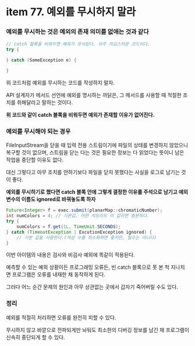 # item 77. 예외를 무시하지 말라

### 예외를 무시하는 것은 예외의 존재 의미를 없애는 것과 같다

```java
// catch 블록을 비워두면 예외가 무시된다. 아주 의심스러운 코드이다.
try {

} catch (SomeException e) {

}
```

위 코드처럼 예외를 무시하는 코드를 작성하지 말자.

API 설계자가 메서드 선언에 예외를 명시하는 까닭은, 그 메서드를 사용할 때 적절한 조치를 취해달라고 말하는 것이다.

**위 코드와 같이 catch 블록을 비워두면 예외가 존재할 이유가 없어진다.**

### 예외를 무시해야 되는 경우

FileInputStream을 닫을 때 입력 전용 스트림이기에 파일의 상태를 변경하지 않았으니 복구할 것이 없으며, 스트림을 닫는 다는 것은 필요한 정보는 다 읽었다는 뜻이니 남은 작업을 중단할 이유도 없다.

대신 그렇다고 아무 조치를 안하기보다 파일을 닫지 못했다는 사실을 로그로 남기는 것이 좋다.

**예외를 무시하기로 했다면 catch 블록 안에 그렇게 결정한 이유를 주석으로 남기고 예외 변수의 이름도 ignored로 바꿔놓도록 하자**

```java
Future<Integer> f = exec.submit(planarMap::chromaticNumber);
int numColors = 4; // 기본값, 어떤 지도라도 이 값이면 충분하다.
try {
    numColors = f.get(1L, TimeUnit.SECONDS);
} catch (TimeoutException | ExcutionException ignored) {
    // 기본 값을 사용한다.(색상 수를 최소화하면 좋지만, 필수는 아니다)
}
```

 

이번 아이템의 내용은 검사와 비검사 예외에 똑같이 적용된다.

예측할 수 있는 예외 상황이든 프로그래밍 오류든, 빈 catch 블록으로 못 본 척 지나치면 프로그램은 오류를 내재한 채 동작하게 된다.

그러다 어느 순간 문제의 원인과 아무 상관없는 곳에서 갑자기 죽어버릴 수도 있다.

### 정리

예외를 적절히 처리하면 오류를 완전히 피할 수 있다.

무시하지 않고 바깥으로 전파되게만 놔둬도 최소한의 디버깅 정보를 남긴 채 프로그램이 신속히 중단되게 할 수 있다.